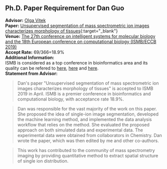 ## Ph.D. Paper Requirement for Dan Guo 

**Advisor:** [Olga Vitek](https://www.khoury.northeastern.edu/people/olga-vitek/)  
**Paper:** [Unsupervised segmentation of mass spectrometric ion images characterizes morphology of tissues](paper.pdf){:target="_blank"}  
**Venue:** [The 27th conference on intelligent systems for molecular biology and the 18th European conference on computational biology (ISMB/ECCB 2019)](https://www.iscb.org/ismbeccb2019)  
**Accept Rate:** 69/366=18.9%  
**Additional Information:**  
ISMB is considered as a top conference in bioinformatics area and its quality can be refered to [here](http://www.conferenceranks.com/), [here](http://csrankings.org/) and [here](http://csmetrics.org/).  
**Statement from Advisor:**  
> Dan's paper "Unsupervised segmentation of mass spectrometric ion images characterizes morphology of tissues" is accepted to ISMB 2019 in April. ISMB is a premier conference in bioinformatics and computational biology, with acceptance rate 18.9%.

>Dan was responsible for the vast majority of the work on this paper. She proposed the idea of single-ion image segmentation, developed the machine learning method, and implemented the data analysis workflow that relies on the method. She evaluated the proposed approach on both simulated data and experimental data. The experimental data were obtained from collaborators in Chemistry. Dan wrote the paper, which was then edited by me and other co-authors. 

>This work has contributed to the community of mass spectrometry imaging by providing quantitative method to extract spatial structure of single ion distribution.
